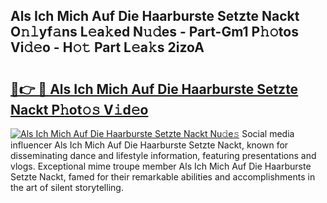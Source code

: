 ## Als Ich Mich Auf Die Haarburste Setzte Nackt O𝚗𝚕yf𝚊ns L𝚎a𝚔ed N𝚞𝚍es - Part-Gm1 P𝚑𝚘tos Vi𝚍𝚎o - H𝚘𝚝 Part L𝚎a𝚔s 2izoA

# <h2><a href="http://kf317r.oniu.top/?m=Als+Ich+Mich+Auf+Die+Haarburste+Setzte+Nackt">🔗👉 🔴 Als Ich Mich Auf Die Haarburste Setzte Nackt P𝚑ot𝚘𝚜 V𝚒d𝚎o</a></h2>

[![Als Ich Mich Auf Die Haarburste Setzte Nackt Nu𝚍e𝚜](https://i.imgur.com/0qMVB7G.gif)](http://kf317r.oniu.top/?m=Als+Ich+Mich+Auf+Die+Haarburste+Setzte+Nackt)
Social media influencer Als Ich Mich Auf Die Haarburste Setzte Nackt, known for disseminating dance and lifestyle information, featuring presentations and vlogs. Exceptional mime troupe member Als Ich Mich Auf Die Haarburste Setzte Nackt, famed for their remarkable abilities and accomplishments in the art of silent storytelling.  

